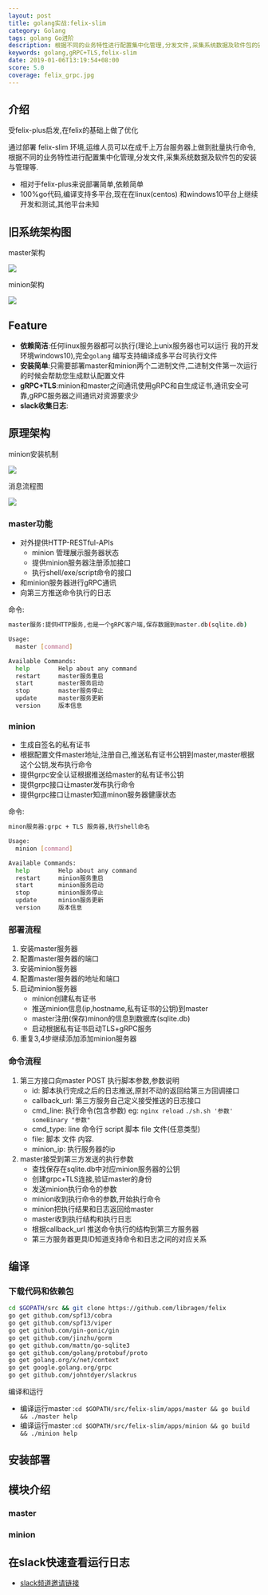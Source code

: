 ```yaml
---
layout: post
title: golang实战:felix-slim
category: Golang
tags: golang Go进阶
description: 根据不同的业务特性进行配置集中化管理,分发文件,采集系统数据及软件包的安装与管理等
keywords: golang,gRPC+TLS,felix-slim
date: 2019-01-06T13:19:54+08:00
score: 5.0
coverage: felix_grpc.jpg
---
```


## 介绍

受felix-plus启发,在felix的基础上做了优化

通过部署 felix-slim 环境,运维人员可以在成千上万台服务器上做到批量执行命令,根据不同的业务特性进行配置集中化管理,分发文件,采集系统数据及软件包的安装与管理等.

- 相对于felix-plus来说部署简单,依赖简单
- 100%go代码,编译支持多平台,现在在linux(centos) 和windows10平台上继续开发和测试,其他平台未知

## 旧系统架构图

master架构

![](/assets/image/master_structure.png)

minion架构

![](/assets/image/minon_structure.png)

## Feature

- **依赖简洁**:任何linux服务器都可以执行(理论上unix服务器也可以运行 我的开发环境windows10),完全`golang` 编写支持编译成多平台可执行文件
- **安装简单**:只需要部署master和minion两个二进制文件,二进制文件第一次运行的时候会帮助您生成默认配置文件
- **gRPC+TLS**:minion和master之间通讯使用gRPC和自生成证书,通讯安全可靠,gRPC服务器之间通讯对资源要求少
- **slack收集日志**: [](https://xx.slack.com/messages/CF6R1K8CR/)

## 原理架构

minion安装机制

![](/assets/image/add_minion.png)

消息流程图

![](/assets/image/felix_flow.png)

### master功能

- 对外提供HTTP-RESTful-APIs
    - minion 管理展示服务器状态
    - 提供minion服务器注册添加接口
    - 执行shell/exe/script命令的接口
- 和minion服务器进行gRPC通讯
- 向第三方推送命令执行的日志

命令:

```bash
master服务:提供HTTP服务,也是一个gRPC客户端,保存数据到master.db(sqlite.db)

Usage:
  master [command]

Available Commands:
  help        Help about any command
  restart     master服务重启
  start       master服务启动
  stop        master服务停止
  update      master服务更新
  version     版本信息
```

### minion

- 生成自签名的私有证书
- 根据配置文件master地址,注册自己,推送私有证书公钥到master,master根据这个公钥,发布执行命令
- 提供grpc安全认证根据推送给master的私有证书公钥
- 提供grpc接口让master发布执行命令
- 提供grpc接口让master知道minon服务器健康状态

命令:

```bash
minon服务器:grpc + TLS 服务器,执行shell命名

Usage:
  minion [command]

Available Commands:
  help        Help about any command
  restart     minion服务重启
  start       minion服务启动
  stop        minion服务停止
  update      minion服务更新
  version     版本信息
```

### 部署流程

1. 安装master服务器
2. 配置master服务器的端口
3. 安装minion服务器
3. 配置master服务器的地址和端口
4. 启动minion服务器
    - minion创建私有证书
    - 推送minion信息(ip,hostname,私有证书的公钥)到master
    - master注册(保存)minon的信息到数据库(sqlite.db)
    - 启动根据私有证书启动TLS+gRPC服务
5. 重复3,4步继续添加添加minion服务器

### 命令流程

1. 第三方接口向master POST 执行脚本参数,参数说明
    - id: 脚本执行完成之后的日志推送,原封不动的返回给第三方回调接口
    - callback_url: 第三方服务自己定义接受推送的日志接口
    - cmd_line: 执行命令(包含参数) eg: `nginx reload`  `./sh.sh '参数'` `someBinary "参数"`
    - cmd_type: line 命令行 script 脚本 file 文件(任意类型)
    - file: 脚本 文件 内容.
    - minion_ip: 执行服务器的ip
2. master接受到第三方发送的执行参数
    - 查找保存在sqlite.db中对应minion服务器的公钥
    - 创建grpc+TLS连接,验证master的身份
    - 发送minion执行命令的参数
    - minion收到执行命令的参数,开始执行命令
    - minion把执行结果和日志返回给master
    - master收到执行结构和执行日志
    - 根据callback_url 推送命令执行的结构到第三方服务器
    - 第三方服务器更具ID知道支持命令和日志之间的对应关系

## 编译

### 下载代码和依赖包

```bash
cd $GOPATH/src && git clone https://github.com/libragen/felix
go get github.com/spf13/cobra
go get github.com/spf13/viper
go get github.com/gin-gonic/gin
go get github.com/jinzhu/gorm
go get github.com/mattn/go-sqlite3
go get github.com/golang/protobuf/proto
go get golang.org/x/net/context
go get google.golang.org/grpc
go get github.com/johntdyer/slackrus
```

编译和运行

- 编译运行master :`cd $GOPATH/src/felix-slim/apps/master && go build && ./master help`
- 编译运行master :`cd $GOPATH/src/felix-slim/apps/minion && go build && ./minion help`

## 安装部署

## 模块介绍

### master

### minion

## 在slack快速查看运行日志

- [slack频道邀请链接](https://join.slack.com/t/xx/shared_invite/enQtNTA5NTM1MTQzODkxLTZiYjc0YjJjYzVkOWQ2MzUyNTdhOWVmNjZkMmQ1YjY3YmUxMjE4MzM4NjBiNTNlYmViZGUyN2JkMTI0MWEwOWE)
